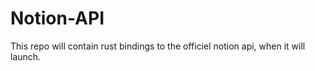 # Notion-API

This repo will contain rust bindings to the officiel notion api, when it will launch.
